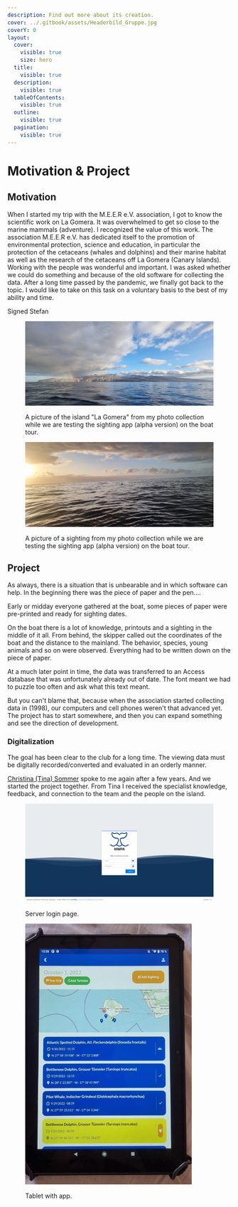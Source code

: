 ```yaml
---
description: Find out more about its creation.
cover: ../.gitbook/assets/Headerbild_Gruppe.jpg
coverY: 0
layout:
  cover:
    visible: true
    size: hero
  title:
    visible: true
  description:
    visible: true
  tableOfContents:
    visible: true
  outline:
    visible: true
  pagination:
    visible: true
---
```


# Motivation & Project

## Motivation

When I started my trip with the M.E.E.R e.V. association, I got to know the scientific work on La Gomera. It was overwhelmed to get so close to the marine mammals (adventure). I recognized the value of this work. The association M.E.E.R e.V. has dedicated itself to the promotion of environmental protection, science and education, in particular the protection of the cetaceans (whales and dolphins) and their marine habitat as well as the research of the cetaceans off La Gomera (Canary Islands). Working with the people was wonderful and important. I was asked whether we could do something and because of the old software for collecting the data. After a long time passed by the pandemic, we finally got back to the topic. I would like to take on this task on a voluntary basis to the best of my ability and time.&#x20;

Signed Stefan

<figure><img src="../.gitbook/assets/WhatsApp Image 2023-10-29 at 11.04.46.jpeg" alt=""><figcaption><p>A picture of the island "La Gomera" from my photo collection while we are testing the sighting app (alpha version) on the boat tour.</p></figcaption></figure>



<figure><img src="../.gitbook/assets/WhatsApp Image 2023-10-29 at 11.08.18.jpeg" alt=""><figcaption><p>A picture of a sighting from my photo collection while we are testing the sighting app (alpha version) on the boat tour.</p></figcaption></figure>

## Project

As always, there is a situation that is unbearable and in which software can help. In the beginning there was the piece of paper and the pen....

Early or midday everyone gathered at the boat, some pieces of paper were pre-printed and ready for sighting dates.

On the boat there is a lot of knowledge, printouts and a sighting in the middle of it all. From behind, the skipper called out the coordinates of the boat and the distance to the mainland. The behavior, species, young animals and so on were observed. Everything had to be written down on the piece of paper.

At a much later point in time, the data was transferred to an Access database that was unfortunately already out of date. The font meant we had to puzzle too often and ask what this text meant.

But you can't blame that, because when the association started collecting data in (1998), our computers and cell phones weren't that advanced yet. The project has to start somewhere, and then you can expand something and see the direction of development.

### Digitalization

The goal has been clear to the club for a long time. The viewing data must be digitally recorded/converted and evaluated in an orderly manner.

[Christina (Tina) Sommer](https://m-e-e-r.de/en/association/team/) spoke to me again after a few years. And we started the project together. From Tina I received the specialist knowledge, feedback, and connection to the team and the people on the island.

<figure><img src="../.gitbook/assets/login.png" alt="" width="563"><figcaption><p>Server login page.</p></figcaption></figure>

<figure><img src="../.gitbook/assets/main_tablet.jpeg" alt="" width="375"><figcaption><p>Tablet with app.</p></figcaption></figure>
